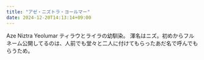 ```yaml
---
title: "アゼ・ニズトラ・ヨールマー"
date: 2024-12-20T14:13:14+09:00
---
```

Aze Niztra Yeolumar
ティラウとライラの幼馴染。
渾名はニズ。初めからフルネーム公開してるのは、人前でも堂々と二人に付けてもらったあだ名で呼んでもらうため。
